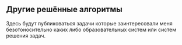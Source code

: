 ## Другие решённые алгоритмы

Здесь будут публиковаться задачи которые заинтересовали меня безотоносительно каких либо образовательных систем или систем решения задач.